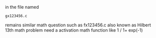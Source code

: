 in the file named 

    gx123456.c
  remains similar math question such as fx123456.c
  also known as Hilbert 13th math problem
need a activation math function like 1 / 1+ exp(-1)
